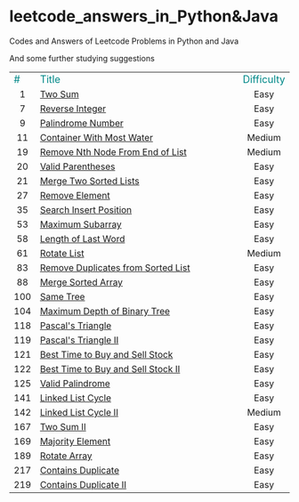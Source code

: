 # leetcode_answers_in_Python&Java
Codes and Answers of Leetcode Problems in Python and Java

And some further studying suggestions

<table class="table table-bordered table-striped table-condensed">
    <tr>
        <td><font size="4px" color="#0x888888">#</font></td>
        <td align = "left" colspan='20' width = "100%"><font size="4px" color="#0x888888">Title</font></td>
        <td><font size="4px" color="#0x888888">Difficulty</font></td>
    </tr>
    <tr>
    	<td align="center">1</td>
		<td colspan='20' width = "100%"><a href="https://github.com/Tustune/leetcode_answers_in_Python-Java/blob/master/%231_Two_Sum.md">Two Sum</font></td>
		<td align="center">Easy</td>
    </tr>
    <tr>
    	<td align="center">7</td>
		<td colspan='20' width = "100%"><a href="https://github.com/Tustune/leetcode_answers_in_Python-Java/blob/master/%237_Reverse_Integer.md">Reverse Integer</font></td>
		<td align="center">Easy</td>
    </tr>
    <tr>
    	<td align="center">9</td>
		<td colspan='20' width = "100%"><a href="https://github.com/Tustune/leetcode_answers_in_Python-Java/blob/master/%239_Palindrome_Number.md">Palindrome Number</font></td>
		<td align="center">Easy</td>
    </tr>
		 <tr>
    	<td align="center">11</td>
		<td colspan='20' width = "100%"><a href="https://github.com/Tustune/leetcode_answers_in_Python-Java/blob/master/%231-%23100/%2311.%20Container%20With%20Most%20Water.md">Container With Most Water</font></td>
		<td align="center">Medium</td>
    </tr>
		 <tr>
    	<td align="center">19</td>
		<td colspan='20' width = "100%"><a href="https://github.com/Tustune/leetcode-Python-Java/blob/master/%231-%23100/%2319.%20Remove%20Nth%20Node%20From%20End%20of%20List.md">Remove Nth Node From End of List</font></td>
		<td align="center">Medium</td>
    </tr>
    <tr>
    	<td align="center">20</td>
		<td colspan='20' width = "100%"><a href="https://github.com/Tustune/leetcode_answers_in_Python-Java/blob/master/%2320_Valid_Parentheses.md">Valid Parentheses</font></td>
		<td align="center">Easy</td>
    </tr>
    <tr>
    	<td align="center">21</td>
		<td colspan='20' width = "100%"><a href="https://github.com/Tustune/leetcode_answers_in_Python-Java/blob/master/%2321_Merge_Two_Sorted_Lists.md">Merge Two Sorted Lists</font></td>
		<td align="center">Easy</td>
    </tr>
    <tr>
    	<td align="center">27</td>
		<td colspan='20' width = "100%"><a href="https://github.com/Tustune/leetcode_answers_in_Python-Java/blob/master/%2327_Remove_Element.md">Remove Element</font></td>
		<td align="center">Easy</td>
    </tr>
    <tr>
    	<td align="center">35</td>
		<td colspan='20' width = "100%"><a href="https://github.com/Tustune/leetcode_answers_in_Python-Java/blob/master/%2335_Search_Insert_Position.md">Search Insert Position</font></td>
		<td align="center">Easy</td>
    </tr>
    <tr>
    	<td align="center">53</td>
		<td colspan='20' width = "100%"><a href="https://github.com/Tustune/leetcode_answers_in_Python-Java/blob/master/%2353_Maximum_Subarray.md">Maximum Subarray</font></td>
		<td align="center">Easy</td>
    </tr>
    <tr>
    	<td align="center">58</td>
		<td colspan='20' width = "100%"><a href="https://github.com/Tustune/leetcode_answers_in_Python-Java/blob/master/%2358_Length_of_Last_Word.md">Length of Last Word</font></td>
		<td align="center">Easy</td>
    </tr>
    <tr>
    	<td align="center">61</td>
		<td colspan='20' width = "100%"><a href="https://github.com/Tustune/leetcode-Python-Java/blob/master/%231-%23100/%2361.%20Rotate%20List.md">Rotate List</font></td>
		<td align="center">Medium</td>
    </tr>
    <tr>
    	<td align="center">83</td>
		<td colspan='20' width = "100%"><a href="https://github.com/Tustune/leetcode_answers_in_Python-Java/blob/master/%2383_Remove_Duplicates_from_Sorted_List.md">Remove Duplicates from Sorted List</font></td>
		<td align="center">Easy</td>
    </tr>
    <tr>
    	<td align="center">88</td>
		<td colspan='20' width = "100%"><a href="https://github.com/Tustune/leetcode_answers_in_Python-Java/blob/master/%2388_Merge_Sorted_Array.md">Merge Sorted Array</font></td>
		<td align="center">Easy</td>
    </tr>
    <tr>
    	<td align="center">100</td>
		<td colspan='20' width = "100%"><a href="https://github.com/Tustune/leetcode_answers_in_Python-Java/blob/master/%23100_Same_Tree.md">Same Tree</font></td>
		<td align="center">Easy</td>
    </tr>
    <tr>
    	<td align="center">104</td>
		<td colspan='20' width = "100%"><a href="https://github.com/Tustune/leetcode_answers_in_Python-Java/blob/master/%23104_Maximum_Depth_of_Binary_Tree.md">Maximum Depth of Binary Tree</font></td>
		<td align="center">Easy</td>
    </tr>
    <tr>
    	<td align="center">118</td>
		<td colspan='20' width = "100%"><a href="https://github.com/Tustune/leetcode_answers_in_Python-Java/blob/master/%23118_Pascal's_Triangle.md">Pascal's Triangle</font></td>
		<td align="center">Easy</td>
    </tr>
    <tr>
    	<td align="center">119</td>
		<td colspan='20' width = "100%"><a href="https://github.com/Tustune/leetcode_answers_in_Python-Java/blob/master/%23119_Pascal's_Triangle_II.md">Pascal's Triangle II</font></td>
		<td align="center">Easy</td>
    </tr>
    <tr>
    	<td align="center">121</td>
		<td colspan='20' width = "100%"><a href="https://github.com/Tustune/leetcode_answers_in_Python-Java/blob/master/%23121_Best_Time_to_Buy_and_Sell_Stock.md">Best Time to Buy and Sell Stock</font></td>
		<td align="center">Easy</td>
    </tr>
    <tr>
    	<td align="center">122</td>
		<td colspan='20' width = "100%"><a href="https://github.com/Tustune/leetcode_answers_in_Python-Java/blob/master/%23101-%23200/%23122.%20Best%20Time%20to%20Buy%20and%20Sell%20Stock%20II.md">Best Time to Buy and Sell Stock II</font></td>
		<td align="center">Easy</td>
    </tr>
    <tr>
    	<td align="center">125</td>
		<td colspan='20' width = "100%"><a href="https://github.com/Tustune/leetcode_answers_in_Python-Java/blob/master/%23125_Valid_Palindrome.md">Valid Palindrome</font></td>
		<td align="center">Easy</td>
    </tr>
    <tr>
    	<td align="center">141</td>
		<td colspan='20' width = "100%"><a href="https://github.com/Tustune/leetcode-Python-Java/blob/master/%23101-%23200/%23141.%20Linked%20List%20Cycle.md">Linked List Cycle</font></td>
		<td align="center">Easy</td>
    </tr>
    <tr>
    	<td align="center">142</td>
		<td colspan='20' width = "100%"><a href="https://github.com/Tustune/leetcode-Python-Java/blob/master/%23101-%23200/%23142.%20Linked%20List%20Cycle%20II.md">Linked List Cycle II</font></td>
		<td align="center">Medium</td>
    </tr>
    <tr>
    	<td align="center">167</td>
		<td colspan='20' width = "100%"><a href="https://github.com/Tustune/leetcode_answers_in_Python-Java/blob/master/%23167_Two_Sum_II%20-%20Input%20array%20is%20sorted.md">Two Sum II</font></td>
		<td align="center">Easy</td>
    </tr>
		<tr>
    	<td align="center">169</td>
		<td colspan='20' width = "100%"><a href="https://github.com/Tustune/leetcode_answers_in_Python-Java/blob/master/%23101-%23200/%23169.%20Majority%20Element.md">Majority Element</font></td>
		<td align="center">Easy</td>
    </tr>
		<tr>
    	<td align="center">189</td>
		<td colspan='20' width = "100%"><a href="https://github.com/Tustune/leetcode_answers_in_Python-Java/blob/master/%23101-%23200/%23189.%20Rotate%20Array.md">Rotate Array</font></td>
		<td align="center">Easy</td>
    </tr>
		<tr>
    	<td align="center">217</td>
		<td colspan='20' width = "100%"><a href="https://github.com/Tustune/leetcode_answers_in_Python-Java/blob/master/%23201-%23300/%23217.%20Contains%20Duplicate.md">Contains Duplicate</font></td>
		<td align="center">Easy</td>
    </tr>
		<tr>
    	<td align="center">219</td>
		<td colspan='20' width = "100%"><a href="https://github.com/Tustune/leetcode_answers_in_Python-Java/blob/master/%23201-%23300/%23219.%20Contains%20Duplicate%20II.md">Contains Duplicate II</font></td>
		<td align="center">Easy</td>
    </tr>
<table>